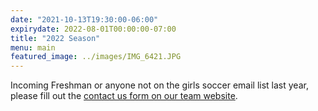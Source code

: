 ```yaml
---
date: "2021-10-13T19:30:00-06:00"
expirydate: 2022-08-01T00:00:00-07:00
title: "2022 Season"
menu: main
featured_image: ../images/IMG_6421.JPG
---
```


Incoming Freshman or anyone not on the girls soccer email list last year, please
fill out the [contact us form on our team website][1].

[1]: /about/

